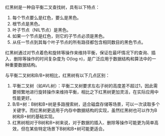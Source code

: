 红黑树是一种自平衡二叉查找树，具有以下特点：

1. 每个节点要么是红色，要么是黑色。
2. 根节点是黑色。
3. 叶子节点（NIL节点）是黑色。
4. 如果一个节点是红色，则它的子节点必须是黑色。
5. 从任一节点到其每个叶子节点的所有路径都包含相同数目的黑色节点。

红黑树通过对节点着色和旋转等操作来维持平衡，保证在最坏情况下的查询、插入、删除等操作的时间复杂度为 O(log n)，是广泛应用于数据结构和算法中的一种重要数据结构。

与平衡二叉树和B/B+树相比，红黑树有以下几点区别：

1. 平衡二叉树（如AVL树）：平衡二叉树要求左右子树的高度差不超过1，因此需要频繁地进行旋转操作来维持平衡，相比之下红黑树更加灵活，在实际应用中性能更好。
2. B/B+树：B树和B+树是多路搜索树，适合磁盘存储等场景，可以一次读取多个关键字。而红黑树更适用于内存中数据结构的实现，虽然红黑树也可以作为B树和B+树的基础实现。
3. 红黑树相对于B树和B+树来说，对于数据的插入、删除等操作可能更为简单高效，但在某些特定场景下B树和B+树可能更适合。